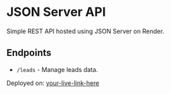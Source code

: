 
# JSON Server API

Simple REST API hosted using JSON Server on Render.

## Endpoints
- `/leads` - Manage leads data.

Deployed on: [your-live-link-here](https://your-app-name.onrender.com/)
